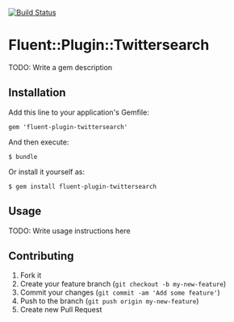 [![Build Status](https://travis-ci.org/freddiefujiwara/fluent-plugin-json-api.png?branch=master)](https://travis-ci.org/freddiefujiwara/fluent-plugin-json-api)

# Fluent::Plugin::Twittersearch

TODO: Write a gem description

## Installation

Add this line to your application's Gemfile:

    gem 'fluent-plugin-twittersearch'

And then execute:

    $ bundle

Or install it yourself as:

    $ gem install fluent-plugin-twittersearch

## Usage

TODO: Write usage instructions here

## Contributing

1. Fork it
2. Create your feature branch (`git checkout -b my-new-feature`)
3. Commit your changes (`git commit -am 'Add some feature'`)
4. Push to the branch (`git push origin my-new-feature`)
5. Create new Pull Request
